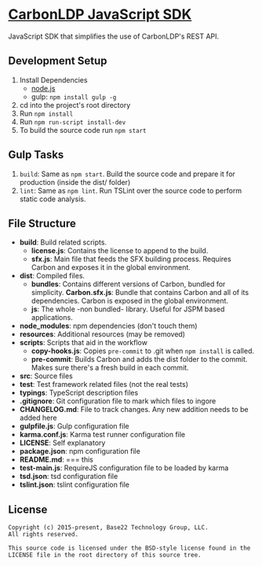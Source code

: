 # [CarbonLDP JavaScript SDK](http://carbonldp.com/)
JavaScript SDK that simplifies the use of CarbonLDP's REST API.

## Development Setup
1. Install Dependencies
    - [node.js](https://nodejs.org/en/)
    - gulp: `npm install gulp -g`
2. cd into the project's root directory
3. Run `npm install`
4. Run `npm run-script install-dev`
4. To build the source code run `npm start`

## Gulp Tasks
1. `build`: Same as `npm start`. Build the source code and prepare it for production (inside the dist/ folder)
2. `lint`: Same as `npm lint`. Run TSLint over the source code to perform static code analysis.

## File Structure
- **build**: Build related scripts.
    - **license.js**: Contains the license to append to the build.
    - **sfx.js**: Main file that feeds the SFX building process. Requires Carbon and exposes it in the global environment.
- **dist**: Compiled files.
    - **bundles**: Contains different versions of Carbon, bundled for simplicity.
        **Carbon.sfx.js**: Bundle that contains Carbon and all of its dependencies. Carbon is exposed in the global environment.
    - **js**: The whole -non bundled- library. Useful for JSPM based applications.
- **node_modules**: npm dependencies (don't touch them)
- **resources**: Additional resources (may be removed)
- **scripts**: Scripts that aid in the workflow
    - **copy-hooks.js**: Copies `pre-commit` to .git when `npm install` is called.
    - **pre-commit**: Builds Carbon and adds the dist folder to the commit. Makes sure there's a fresh build in each commit.
- **src**: Source files
- **test**: Test framework related files (not the real tests)
- **typings**: TypeScript description files
- **.gitignore**: Git configuration file to mark which files to ingore
- **CHANGELOG.md**: File to track changes. Any new addition needs to be added here
- **gulpfile.js**: Gulp configuration file
- **karma.conf.js**: Karma test runner configuration file
- **LICENSE**: Self explanatory
- **package.json**: npm configuration file
- **README.md**: === this
- **test-main.js**: RequireJS configuration file to be loaded by karma
- **tsd.json**: tsd configuration file
- **tslint.json**: tslint configuration file

## License

	Copyright (c) 2015-present, Base22 Technology Group, LLC.
	All rights reserved.

	This source code is licensed under the BSD-style license found in the
	LICENSE file in the root directory of this source tree.